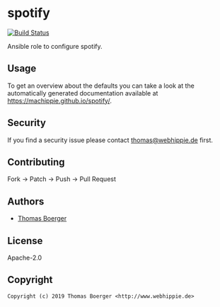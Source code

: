 # spotify

[![Build Status](https://cloud.drone.io/api/badges/machippie/spotify/status.svg)](https://cloud.drone.io/machippie/spotify)

Ansible role to configure spotify.

## Usage

To get an overview about the defaults you can take a look at the automatically generated documentation available at https://machippie.github.io/spotify/.

## Security

If you find a security issue please contact thomas@webhippie.de first.


## Contributing

Fork -> Patch -> Push -> Pull Request


## Authors

* [Thomas Boerger](https://github.com/tboerger)


## License

Apache-2.0


## Copyright

```
Copyright (c) 2019 Thomas Boerger <http://www.webhippie.de>
```
